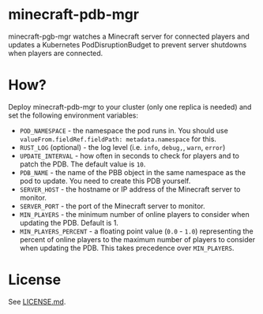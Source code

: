 # minecraft-pdb-mgr
minecraft-pgb-mgr watches a Minecraft server for connected players and updates a
Kubernetes PodDisruptionBudget to prevent server shutdowns when players are
connected.

# How?
Deploy minecraft-pdb-mgr to your cluster (only one replica is needed) and set
the following environment variables:

- `POD_NAMESPACE` - the namespace the pod runs in. You should use
`valueFrom.fieldRef.fieldPath: metadata.namespace` for this.
- `RUST_LOG` (optional) - the log level (i.e. `info`, `debug,`, `warn`, `error`)
- `UPDATE_INTERVAL` - how often in seconds to check for players and to patch the
  PDB. The default value is `10`.
- `PDB_NAME` - the name of the PBB object in the same namespace as the pod to
update. You need to create this PDB yourself.
- `SERVER_HOST` - the hostname or IP address of the Minecraft server to monitor.
- `SERVER_PORT` - the port of the Minecraft server to monitor.
- `MIN_PLAYERS` - the minimum number of online players to consider when updating
the PDB. Default is 1.
- `MIN_PLAYERS_PERCENT` - a floating point value (`0.0` - `1.0`) representing
the percent of online players to the maximum number of players to consider when
updating the PDB. This takes precedence over `MIN_PLAYERS`.

# License

See [LICENSE.md](LICENSE.md).
